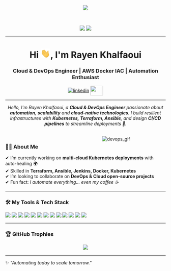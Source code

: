 <p align="center">
  <img src="https://media.giphy.com/media/L8K62iTDkzGX6/giphy.gif" height="200"/>
</p>
<br>


<p align="center">
  <img src="https://img.shields.io/badge/Focus-Cloud%20%26%20DevOps-brightgreen" />
  <img src="https://img.shields.io/badge/Languages-English%20%26%20French-brightgreen" />
</p>

<hr>

<h1 align="center">Hi <img src="https://raw.githubusercontent.com/ABSphreak/ABSphreak/master/gifs/Hi.gif" width="30px">, I'm Rayen Khalfaoui </h1>
<h3 align="center">Cloud & DevOps Engineer | AWS Docker IAC | Automation Enthusiast</h3>

<p align="center">
<a href="https://linkedin.com/in/rayen-khalfaoui" target="blank"><img align="center" src="https://cdn-icons-png.flaticon.com/512/174/174857.png" alt="linkedin" height="30" width="30" /></a>
<a href = "mailto:rayen.khalfaoui.contact@gmail.com"><img align="center" src="https://seeklogo.com/images/G/gmail-new-2020-logo-32DBE11BB4-seeklogo.com.png" height="30" width="40" /></a>
</p>

---

<p align="center">
  <em>
    Hello, I'm Rayen Khalfaoui, a <b>Cloud & DevOps Engineer</b> passionate about <b>automation</b>, <b>scalability</b> and <b>cloud-native technologies</b>.  
    I build resilient infrastructures with <b>Kubernetes, Terraform, Ansible</b>, and design <b>CI/CD pipelines</b> to streamline deployments 🚀.  
  </em> 
</p>

<br>

<img align="right" width=200px alt="devops_gif" src="https://media.giphy.com/media/qgQUggAC3Pfv687qPC/giphy.gif" />

### 👨‍💻 About Me
✔ I’m currently working on **multi-cloud Kubernetes deployments** with auto-healing 🌍  
✔ Skilled in **Terraform, Ansible, Jenkins, Docker, Kubernetes**  
✔ I’m looking to collaborate on **DevOps & Cloud open-source projects**  
✔ Fun fact: *I automate everything... even my coffee ☕*  

---

### 🛠️ My Tools & Tech Stack

<p align="left">
  <code><img height="50" src="https://www.vectorlogo.zone/logos/amazon_aws/amazon_aws-ar21.svg"></code>
  <code><img height="50" src="https://www.vectorlogo.zone/logos/microsoft_azure/microsoft_azure-ar21.svg"></code>
  <code><img height="50" src="https://www.vectorlogo.zone/logos/terraformio/terraformio-ar21.svg"></code>
  <code><img height="50" src="https://www.vectorlogo.zone/logos/ansible/ansible-ar21.svg"></code>
  <code><img height="50" src="https://www.vectorlogo.zone/logos/docker/docker-ar21.svg"></code>
  <code><img height="50" src="https://www.vectorlogo.zone/logos/kubernetes/kubernetes-ar21.svg"></code>
  <code><img height="50" src="https://www.vectorlogo.zone/logos/jenkins/jenkins-ar21.svg"></code>
  <code><img height="50" src="https://www.vectorlogo.zone/logos/java/java-ar21.svg"></code>
  <code><img height="50" src="https://www.vectorlogo.zone/logos/python/python-ar21.svg"></code>
  <code><img height="50" src="https://www.vectorlogo.zone/logos/mysql/mysql-ar21.svg"></code>
  <code><img height="50" src="https://www.vectorlogo.zone/logos/prometheusio/prometheusio-ar21.svg"></code>
  <code><img height="50" src="https://www.vectorlogo.zone/logos/grafana/grafana-ar21.svg"></code>
  <code><img height="50" src="https://www.vectorlogo.zone/logos/linux/linux-ar21.svg"></code>
</p>

---



### 🏆 GitHub Trophies

<p align="center">
<img src="https://github-profile-trophy.vercel.app/?username=RayenKhalfaoui&theme=juicyfresh&no-bg=true" />
</p>

---

✨ *"Automating today to scale tomorrow."*
